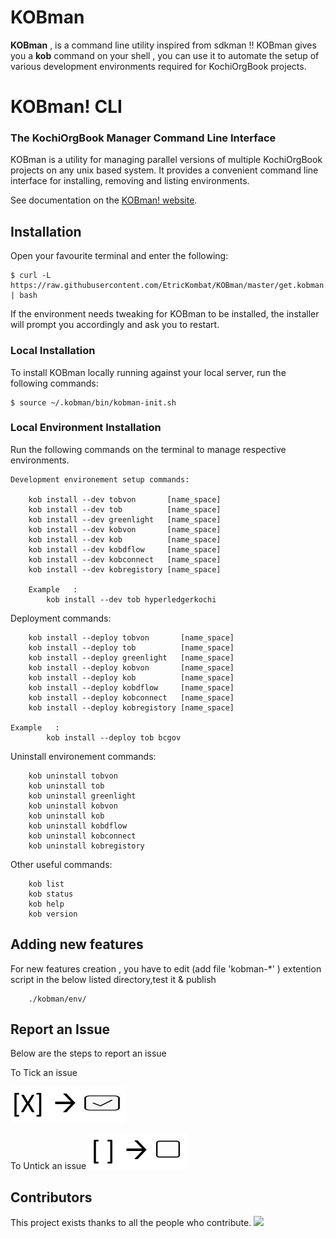 # KOBman
**KOBman** , is a command line utility inspired from sdkman !! 
KOBman gives you a **kob** command on your shell , you can use it to automate the setup of various development environments required for KochiOrgBook projects.





# KOBman! CLI
### The KochiOrgBook Manager Command Line Interface<!--Text-->

<!--Text-->

<!--
<!--[![Build Status](https://travis-ci.org/kobman/kobman-cli.svg?branch=master)](https://travis-ci.org/kobman/kobman-cli)
[![Latest Version](https://api.bintray.com/packages/kobman/generic/kobman-cli/images/download.svg) ](https://bintray.com/kobman/generic/kobman-cli/_latestVersion)
[![Backers on Open Collective](https://opencollective.com/kobman/backers/badge.svg)](#backers) 
[![Sponsors on Open Collective](https://opencollective.com/kobman/sponsors/badge.svg)](#sponsors)
[![Slack](https://slack.kobman.io/badge.svg)](https://slack.kobman.io)
-->

KOBman is a utility for managing parallel versions of multiple KochiOrgBook projects on any unix based system. It provides a convenient command line interface for installing, removing and listing environments.

See documentation on the [KOBman! website](https://kobman.io).

## Installation

Open your favourite terminal and enter the following:

    $ curl -L https://raw.githubusercontent.com/EtricKombat/KOBman/master/get.kobman.io | bash

If the environment needs tweaking for KOBman to be installed, the installer will prompt you accordingly and ask you to restart.


### Local Installation

To install KOBman locally running against your local server, run the following commands:

	
	$ source ~/.kobman/bin/kobman-init.sh



### Local Environment Installation

Run the following commands on the terminal to manage respective environments.
	
	Development environement setup commands:
       
        kob install --dev tobvon       [name_space]       
        kob install --dev tob          [name_space]
        kob install --dev greenlight   [name_space]
        kob install --dev kobvon       [name_space]
        kob install --dev kob          [name_space]
        kob install --dev kobdflow     [name_space]
        kob install --dev kobconnect   [name_space]        
        kob install --dev kobregistory [name_space]

        Example   :
            kob install --dev tob hyperledgerkochi
        
Deployment commands:
        
        kob install --deploy tobvon       [name_space]       
        kob install --deploy tob          [name_space]
        kob install --deploy greenlight   [name_space]
        kob install --deploy kobvon       [name_space]
        kob install --deploy kob          [name_space]
        kob install --deploy kobdflow     [name_space]
        kob install --deploy kobconnect   [name_space]        
        kob install --deploy kobregistory [name_space]
        
	Example   :
            kob install --deploy tob bcgov
Uninstall environement  commands:
       
        kob uninstall tobvon             
        kob uninstall tob         
        kob uninstall greenlight  
        kob uninstall kobvon       
        kob uninstall kob          
        kob uninstall kobdflow     
        kob uninstall kobconnect           
        kob uninstall kobregistory 

                
        
Other useful commands:        
  
             
        kob list
        kob status        
        kob help     
        kob version     
         

## Adding new features

For new features creation , you have to edit (add file 'kobman-\*' ) extention script in the below listed directory,test it & publish

        ./kobman/env/

## Report an Issue

Below are the steps to report an issue

To Tick an issue

<img src="Images/select.PNG">

To Untick an issue
<img src="Images/unselect.PNG">


## Contributors

This project exists thanks to all the people who contribute. 
<a href="https://github.com/hyperledgerkochi/KOBDevOps/graphs/contributors"><img src="https://i.stack.imgur.com/kk4j4.jpg" /></a>


